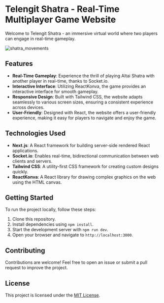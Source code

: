 # Telengit Shatra - Real-Time Multiplayer Game Website


Welcome to Telengit Shatra - an immersive virtual world where two players can engage in real-time gameplay.

![shatra_movements](https://github.com/AidysPushkunov/shatra/assets/75690905/c99a3722-dc88-420f-ac6d-4ec85f344223)


## Features

- **Real-Time Gameplay**: Experience the thrill of playing Altai Shatra with another player in real-time, thanks to Socket.io.
- **Interactive Interface**: Utilizing ReactKonva, the game provides an interactive interface for smooth gameplay.
- **Responsive Design**: Built with Tailwind CSS, the website adapts seamlessly to various screen sizes, ensuring a consistent experience across devices.
- **User-Friendly**: Designed with React, the website offers a user-friendly experience, making it easy for players to navigate and enjoy the game.

## Technologies Used

- **Next.js**: A React framework for building server-side rendered React applications.
- **Socket.io**: Enables real-time, bidirectional communication between web clients and servers.
- **Tailwind CSS**: A utility-first CSS framework for creating custom designs quickly.
- **ReactKonva**: A React library for drawing complex graphics on the web using the HTML canvas.

## Getting Started

To run the project locally, follow these steps:

1. Clone this repository.
2. Install dependencies using `npm install`.
3. Start the development server with `npm run dev`.
4. Open your browser and navigate to `http://localhost:3000`.

## Contributing

Contributions are welcome! Feel free to open an issue or submit a pull request to improve the project.

## License

This project is licensed under the [MIT License](LICENSE).
